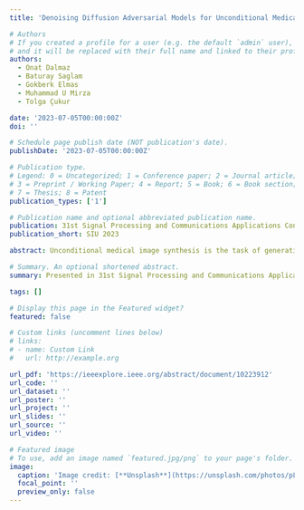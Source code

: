 ```yaml
---
title: 'Denoising Diffusion Adversarial Models for Unconditional Medical Image Generation'

# Authors
# If you created a profile for a user (e.g. the default `admin` user), write the username (folder name) here
# and it will be replaced with their full name and linked to their profile.
authors:
  - Onat Dalmaz
  - Baturay Saglam
  - Gokberk Elmas
  - Muhammad U Mirza
  - Tolga Çukur

date: '2023-07-05T00:00:00Z'
doi: ''

# Schedule page publish date (NOT publication's date).
publishDate: '2023-07-05T00:00:00Z'

# Publication type.
# Legend: 0 = Uncategorized; 1 = Conference paper; 2 = Journal article;
# 3 = Preprint / Working Paper; 4 = Report; 5 = Book; 6 = Book section;
# 7 = Thesis; 8 = Patent
publication_types: ['1']

# Publication name and optional abbreviated publication name.
publication: 31st Signal Processing and Communications Applications Conference 2023
publication_short: SIU 2023

abstract: Unconditional medical image synthesis is the task of generating realistic and diverse medical images from random noise without any prior information or constraints. Synthesizing realistic medical images can enrich the quality and diversity of medical imaging datasets, which in turn, enhance the performance and generalization of deep learning models for medical imaging. Prevalent approach for synthesizing medical images involves generative adversarial networks (GAN) or denoising diffusion probabilistic models (DDPM). However, GAN models that implicitly learn the image distribution are prone to limited sample fidelity and diversity. On the other hand, diffusion models suffer from slow sampling speed due to small diffusion steps. In this paper, we propose a novel diffusion-based method for unconditional medical image synthesis, Diff-Med-Synth, that generates realistic and diverse medical images from random noise. Diff-Med-Synth combines the advantages of denoising diffusion probabilistic models and GANs to achieve fast and efficient image sampling. We evaluate our method on two multi-contrast MRI datasets and show that it outperforms state-of-the-art methods in terms of quality, diversity, and fidelity of the synthesized images.

# Summary. An optional shortened abstract.
summary: Presented in 31st Signal Processing and Communications Applications Conference (SIU 2023)

tags: []

# Display this page in the Featured widget?
featured: false

# Custom links (uncomment lines below)
# links:
# - name: Custom Link
#   url: http://example.org

url_pdf: 'https://ieeexplore.ieee.org/abstract/document/10223912'
url_code: ''
url_dataset: ''
url_poster: ''
url_project: ''
url_slides: ''
url_source: ''
url_video: ''

# Featured image
# To use, add an image named `featured.jpg/png` to your page's folder.
image:
  caption: 'Image credit: [**Unsplash**](https://unsplash.com/photos/pLCdAaMFLTE)'
  focal_point: ''
  preview_only: false
---
```


